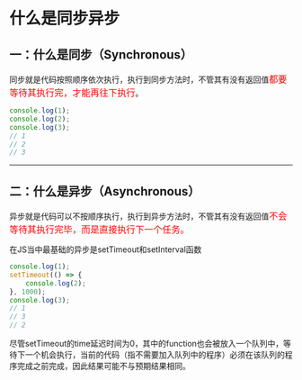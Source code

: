 # 什么是同步异步
## 一：什么是同步（Synchronous）
同步就是代码按照顺序依次执行，执行到同步方法时，不管其有没有返回值<font color=red size=3>都要等待其执行完，才能再往下执行</font>。
```javascript
console.log(1);
console.log(2);
console.log(3);
// 1
// 2
// 3
```

---
## 二：什么是异步（Asynchronous）
异步就是代码可以不按顺序执行，执行到异步方法时，不管其有没有返回值<font color=red size=3>不会等待其执行完毕，而是直接执行下一个任务。</font>

在JS当中最基础的异步是setTimeout和setInterval函数
```javascript
console.log(1);
setTimeout(() => {
    console.log(2);
}, 1000);
console.log(3);
// 1
// 3
// 2
```

尽管setTimeout的time延迟时间为0，其中的function也会被放入一个队列中，等待下一个机会执行，当前的代码（指不需要加入队列中的程序）必须在该队列的程序完成之前完成，因此结果可能不与预期结果相同。